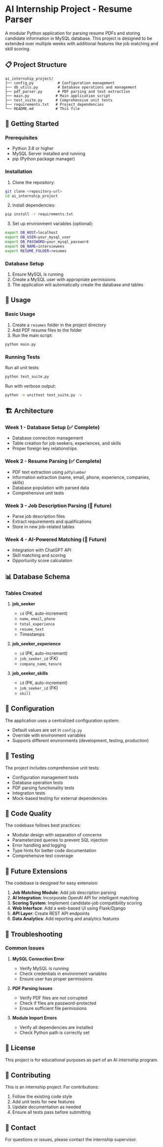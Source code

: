 # AI Internship Project - Resume Parser

A modular Python application for parsing resume PDFs and storing candidate information in MySQL database. This project is designed to be extended over multiple weeks with additional features like job matching and skill scoring.

## 📋 Project Structure

```
ai_internship_project/
├── config.py           # Configuration management
├── db_utils.py         # Database operations and management
├── pdf_parser.py       # PDF parsing and text extraction
├── main.py            # Main application script
├── test_suite.py      # Comprehensive unit tests
├── requirements.txt   # Project dependencies
└── README.md          # This file
```

## 🚀 Getting Started

### Prerequisites

- Python 3.8 or higher
- MySQL Server installed and running
- pip (Python package manager)

### Installation

1. Clone the repository:
```bash
git clone <repository-url>
cd ai_internship_project
```

2. Install dependencies:
```bash
pip install -r requirements.txt
```

3. Set up environment variables (optional):
```bash
export DB_HOST=localhost
export DB_USER=your_mysql_user
export DB_PASSWORD=your_mysql_password
export DB_NAME=interviewees
export RESUME_FOLDER=resumes
```

### Database Setup

1. Ensure MySQL is running
2. Create a MySQL user with appropriate permissions
3. The application will automatically create the database and tables

## 📖 Usage

### Basic Usage

1. Create a `resumes` folder in the project directory
2. Add PDF resume files to the folder
3. Run the main script:
```bash
python main.py
```

### Running Tests

Run all unit tests:
```bash
python test_suite.py
```

Run with verbose output:
```bash
python -m unittest test_suite.py -v
```

## 🏗️ Architecture

### Week 1 - Database Setup (✅ Complete)
- Database connection management
- Table creation for job seekers, experiences, and skills
- Proper foreign key relationships

### Week 2 - Resume Parsing (✅ Complete)
- PDF text extraction using `pdfplumber`
- Information extraction (name, email, phone, experience, companies, skills)
- Database population with parsed data
- Comprehensive unit tests

### Week 3 - Job Description Parsing (🔄 Future)
- Parse job description files
- Extract requirements and qualifications
- Store in new job-related tables

### Week 4 - AI-Powered Matching (🔄 Future)
- Integration with ChatGPT API
- Skill matching and scoring
- Opportunity score calculation

## 📊 Database Schema

### Tables Created

1. **job_seeker**
   - `id` (PK, auto-increment)
   - `name`, `email`, `phone`
   - `total_experience`
   - `resume_text`
   - Timestamps

2. **job_seeker_experience**
   - `id` (PK, auto-increment)
   - `job_seeker_id` (FK)
   - `company_name`, `tenure`

3. **job_seeker_skills**
   - `id` (PK, auto-increment)
   - `job_seeker_id` (FK)
   - `skill`

## 🔧 Configuration

The application uses a centralized configuration system:

- Default values are set in `config.py`
- Override with environment variables
- Supports different environments (development, testing, production)

## 🧪 Testing

The project includes comprehensive unit tests:

- Configuration management tests
- Database operation tests
- PDF parsing functionality tests
- Integration tests
- Mock-based testing for external dependencies

## 📝 Code Quality

The codebase follows best practices:

- Modular design with separation of concerns
- Parameterized queries to prevent SQL injection
- Error handling and logging
- Type hints for better code documentation
- Comprehensive test coverage

## 🔮 Future Extensions

The codebase is designed for easy extension:

1. **Job Matching Module**: Add job description parsing
2. **AI Integration**: Incorporate OpenAI API for intelligent matching
3. **Scoring System**: Implement candidate-job compatibility scoring
4. **Web Interface**: Add a web-based UI using Flask/Django
5. **API Layer**: Create REST API endpoints
6. **Data Analytics**: Add reporting and analytics features

## 🐛 Troubleshooting

### Common Issues

1. **MySQL Connection Error**
   - Verify MySQL is running
   - Check credentials in environment variables
   - Ensure user has proper permissions

2. **PDF Parsing Issues**
   - Verify PDF files are not corrupted
   - Check if files are password-protected
   - Ensure sufficient file permissions

3. **Module Import Errors**
   - Verify all dependencies are installed
   - Check Python path is correctly set

## 📄 License

This project is for educational purposes as part of an AI internship program.

## 🤝 Contributing

This is an internship project. For contributions:

1. Follow the existing code style
2. Add unit tests for new features
3. Update documentation as needed
4. Ensure all tests pass before submitting

## 📧 Contact

For questions or issues, please contact the internship supervisor.